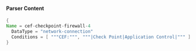 #### Parser Content
```Java
{
Name = cef-checkpoint-firewall-4
  DataType = "network-connection"
  Conditions = [ """CEF:""", """|Check Point|Application Control|""" ]
}
```